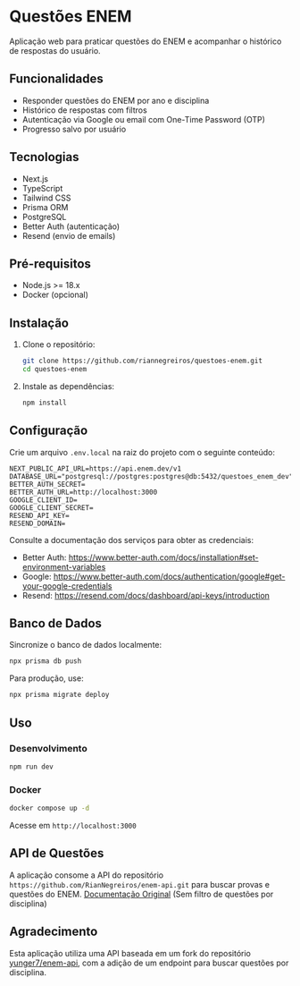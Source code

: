 # Questões ENEM

Aplicação web para praticar questões do ENEM e acompanhar o histórico de respostas do usuário.

## Funcionalidades

- Responder questões do ENEM por ano e disciplina
- Histórico de respostas com filtros
- Autenticação via Google ou email com One-Time Password (OTP)
- Progresso salvo por usuário

## Tecnologias

- Next.js
- TypeScript
- Tailwind CSS
- Prisma ORM
- PostgreSQL
- Better Auth (autenticação)
- Resend (envio de emails)

## Pré-requisitos

- Node.js >= 18.x
- Docker (opcional)

## Instalação

1. Clone o repositório:
   ```bash
   git clone https://github.com/riannegreiros/questoes-enem.git
   cd questoes-enem
   ```
2. Instale as dependências:
   ```bash
   npm install
   ```

## Configuração

Crie um arquivo `.env.local` na raiz do projeto com o seguinte conteúdo:

```env
NEXT_PUBLIC_API_URL=https://api.enem.dev/v1
DATABASE_URL="postgresql://postgres:postgres@db:5432/questoes_enem_dev"
BETTER_AUTH_SECRET=
BETTER_AUTH_URL=http://localhost:3000
GOOGLE_CLIENT_ID=
GOOGLE_CLIENT_SECRET=
RESEND_API_KEY=
RESEND_DOMAIN=
```

Consulte a documentação dos serviços para obter as credenciais:

- Better Auth: https://www.better-auth.com/docs/installation#set-environment-variables
- Google: https://www.better-auth.com/docs/authentication/google#get-your-google-credentials
- Resend: https://resend.com/docs/dashboard/api-keys/introduction

## Banco de Dados

Sincronize o banco de dados localmente:

```bash
npx prisma db push
```

Para produção, use:

```bash
npx prisma migrate deploy
```

## Uso

### Desenvolvimento

```bash
npm run dev
```

### Docker

```bash
docker compose up -d
```

Acesse em `http://localhost:3000`

## API de Questões

A aplicação consome a API do repositório `https://github.com/RianNegreiros/enem-api.git` para buscar provas e questões do ENEM. [Documentação Original](https://docs.enem.dev/introduction) (Sem filtro de questões por disciplina)

## Agradecimento

Esta aplicação utiliza uma API baseada em um fork do repositório [yunger7/enem-api](https://github.com/yunger7/enem-api), com a adição de um endpoint para buscar questões por disciplina.
